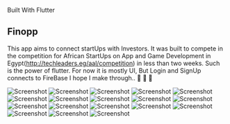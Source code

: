 

Built With Flutter

## Finopp

This app aims to connect startUps with Investors.
It was built to compete in the competition for African StartUps on App and Game Development 
in Egypt(http://techleaders.eg/aal/competition) in less than two weeks. Such is the power of flutter.
For now it is mostly UI, But Login and SignUp connects to FireBase
I hope I make through.. :pray: :pray: :pray:

![Screenshot](assets/images/screen_pics/welcome.png)
![Screenshot](assets/images/screen_pics/onboarding1.png)
![Screenshot](assets/images/screen_pics/onboarding2.png)
![Screenshot](assets/images/screen_pics/onboarding3.png)
![Screenshot](assets/images/screen_pics/login.png)
![Screenshot](assets/images/screen_pics/signup.png)
![Screenshot](assets/images/screen_pics/setup.png)
![Screenshot](assets/images/screen_pics/location.png)
![Screenshot](assets/images/screen_pics/upload_image.png)
![Screenshot](assets/images/screen_pics/home.png)
![Screenshot](assets/images/screen_pics/investors.png)
![Screenshot](assets/images/screen_pics/startups.png)
![Screenshot](assets/images/screen_pics/investor_profile.png)
![Screenshot](assets/images/screen_pics/full_investor_profile.png)
![Screenshot](assets/images/screen_pics/startup_profile.png)
![Screenshot](assets/images/screen_pics/navigation.png)
![Screenshot](assets/images/screen_pics/chats.png)
![Screenshot](assets/images/screen_pics/chat.png)